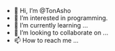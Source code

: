 - 👋 Hi, I’m @TonAsho
- 👀 I’m interested in programming.
- 🌱 I’m currently learning ...
- 💞️ I’m looking to collaborate on ...
- 📫 How to reach me ...

<!---
TonAsho/TonAsho is a ✨ special ✨ repository because its `README.md` (this file) appears on your GitHub profile.
You can click the Preview link to take a look at your changes.
--->
